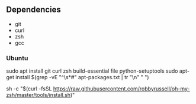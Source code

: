 ## Dependencies 

- git 
- curl
- zsh
- gcc

### Ubuntu
sudo apt install git curl zsh build-essential file python-setuptools
sudo apt-get install $(grep -vE "^\s*#" apt-packages.txt  | tr "\n" " ")


sh -c "$(curl -fsSL https://raw.githubusercontent.com/robbyrussell/oh-my-zsh/master/tools/install.sh)"


